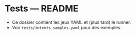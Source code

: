 ﻿# Tests — README
- Ce dossier contient les jeux YAML et (plus tard) le runner.
- Voir `tests/intents_samples.yaml` pour des exemples.
